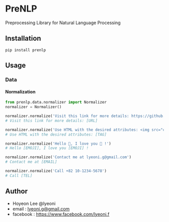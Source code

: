 # PreNLP
Preprocessing Library for Natural Language Processing

## Installation
```
pip install prenlp
```

## Usage

### Data

#### Normalization
```python
from prenlp.data.normalizer import Normalizer
normalizer = Normalizer()

normalizer.normalize('Visit this link for more details: https://github.com/')
# Visit this link for more details: [URL]

normalizer.normalize('Use HTML with the desired attributes: <img src="cat.jpg" height="100" />')
# Use HTML with the desired attributes: [TAG]

normalizer.normalize('Hello 🤩, I love you 💓 !')
# Hello [EMOJI], I love you [EMOJI] !

normalizer.normalize('Contact me at lyeoni.g@gmail.com')
# Contact me at [EMAIL]

normalizer.normalize('Call +82 10-1234-5678')
# Call [TEL]
```

## Author
- Hoyeon Lee @lyeoni
- email : lyeoni.g@gmail.com
- facebook : https://www.facebook.com/lyeoni.f

